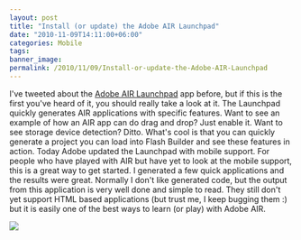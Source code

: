 ```yaml
---
layout: post
title: "Install (or update) the Adobe AIR Launchpad"
date: "2010-11-09T14:11:00+06:00"
categories: Mobile 
tags: 
banner_image: 
permalink: /2010/11/09/Install-or-update-the-Adobe-AIR-Launchpad
---
```


I've tweeted about the <a href="http://labs.adobe.com/technologies/airlaunchpad/">Adobe AIR Launchpad</a> app before, but if this is the first you've heard of it, you should really take a look at it. The Launchpad quickly generates AIR applications with specific features. Want to see an example of how an AIR app can do drag and drop? Just enable it. Want to see storage device detection? Ditto. What's cool is that you can quickly generate a project you can load into Flash Builder and see these features in action. Today Adobe updated the Launchpad with mobile support. For people who have played with AIR but have yet to look at the mobile support, this is a great way to get started. I generated a few quick applications and the results were great. Normally I don't like generated code, but the output from this application is very well done and simple to read. They still don't yet support HTML based applications (but trust me, I keep bugging them :) but it is easily one of the best ways to learn (or play) with Adobe AIR.

<img src="https://static.raymondcamden.com/images/screen41.png" />
